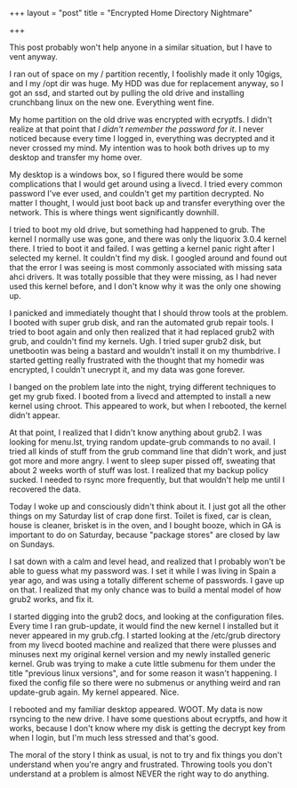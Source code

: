 +++
layout = "post"
title = "Encrypted Home Directory Nightmare"

+++

This post probably won't help anyone in a similar situation, but I have to vent anyway.

I ran out of space on my / partition recently, I foolishly made it only
10gigs, and I my /opt dir was huge. My HDD was due for replacement
anyway, so I got an ssd, and started out by pulling the old drive and installing crunchbang linux on the new one. Everything went fine. 

My home partition on the old drive was encrypted with ecryptfs. I didn't
realize at that point that _I didn't remember the password for it_. I never noticed because every time I logged in, everything was decrypted and it never crossed my mind. My intention was to hook both drives up to my desktop and transfer my home over. 

My desktop is a windows box, so I figured there would be some complications that I would get around using a livecd. I tried every common password I've ever used, and couldn't get my partition decrypted. No matter I thought, I would just boot back up and transfer everything over the network. This is where things went significantly downhill. 

I tried to boot my old drive, but something had happened to grub. The kernel I normally use was gone, and there was only the liquorix 3.0.4 kernel there. I tried to boot it and failed. I was getting a kernel panic right after I selected my kernel. It couldn't find my disk. I googled around and found out that the error I was seeing is most commonly associated with missing sata ahci drivers. It was totally possible that they were missing, as I had never used this kernel before, and I don't know why it was the only one showing up.

I panicked and immediately thought that I should throw tools at the problem. I booted with super grub disk, and ran the automated grub repair tools. I tried to boot again and only then realized that it had replaced grub2 with grub, and couldn't find my kernels. Ugh. I tried super grub2 disk, but unetbootin was being a bastard and wouldn't install it on my thumbdrive. I started getting really frustrated with the thought that my homedir was encrypted, I couldn't unecrypt it, and my data was gone forever. 

I banged on the problem late into the night, trying different techniques to get my grub fixed. I booted from a livecd and attempted to install a new kernel using chroot. This appeared to work, but when I rebooted, the kernel didn't appear. 

At that point, I realized that I didn't know anything about grub2. I was looking for menu.lst, trying random update-grub commands to no avail. I tried all kinds of stuff from the grub command line that didn't work, and just got more and more angry. I went to sleep super pissed off, sweating that about 2 weeks worth of stuff was lost. I realized that my backup policy sucked. I needed to rsync more frequently, but that wouldn't help me until I recovered the data. 

Today I woke up and consciously didn't think about it. I just got all the other things on my Saturday list of crap done first. Toilet is fixed, car is clean, house is cleaner, brisket is in the oven, and I bought booze, which in GA is important to do on Saturday, because "package stores" are closed by law on Sundays. 

I sat down with a calm and level head, and realized that I probably won't be able to guess what my password was. I set it while I was living in Spain a year ago, and was using a totally different scheme of passwords. I gave up on that. I realized that my only chance was to build a mental model of how grub2 works, and fix it. 

I started digging into the grub2 docs, and looking at the configuration files. Every time I ran grub-update, it would find the new kernel I installed but it never appeared in my grub.cfg. I started looking at the /etc/grub directory from my livecd booted machine and realized that there were plusses and minuses next my original kernel version and my newly installed generic kernel. Grub was trying to make a cute little submenu for them under the title "previous linux versions", and for some reason it wasn't happening. I fixed the config file so there were no submenus or anything weird and ran update-grub again. My kernel appeared. Nice.

I rebooted and my familiar desktop appeared. WOOT. My data is now rsyncing to the new drive. I have some questions about ecryptfs, and how it works, because I don't know where my disk is getting the decrypt key from when I login, but I'm much less stressed and that's good. 

The moral of the story I think as usual, is not to try and fix things you don't understand when you're angry and frustrated. Throwing tools you don't understand at a problem is almost NEVER the right way to do anything.
